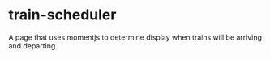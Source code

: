 # train-scheduler
A page that uses momentjs to determine display when trains will be arriving and departing.  
